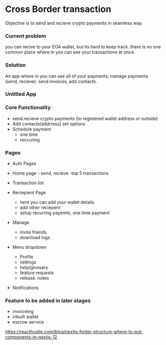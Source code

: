 # Cross Border transaction

Objective is to send and recieve crypto payments in seamless way.

### Current problem

you can recive to your EOA wallet, but its hard to keep track. there is no one common place where in you can see your transactions at once.

### Solution

An app where in you can see all of your payments, manage payments (send, recieve). send invoices, add contacts.

### Untitled App

### Core Functionality

- send.recieve crypto payments (to registered wallet address or outside)
- Add contacts(addrress) set options
- Schedule payment
  - one time
  - reccuring

### Pages

- Auth Pages
- Home page - send, recieve -top 5 transactions
- Transaction list
- Reciepient Page

  - here you can add your wallet details
  - add other reciepent
  - setup recurring payemts, one time payment

- Manage

  - invite friends
  - download logs

- Menu dropdown

  - Profile
  - settings
  - help/glossary
  - feature requests
  - release. notes

- Notifications

### Feature to be added in later stages

- invoiceing
- inbuilt wallet
- escrow service

https://reacthustle.com/blog/nextjs-folder-structure-where-to-put-components-in-nextjs-12
